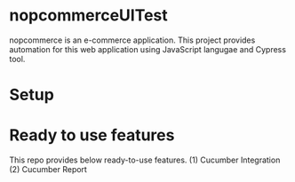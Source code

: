 # nopcommerceUITest
 nopcommerce is an e-commerce application. This project provides automation for this web application using JavaScript langugae and Cypress tool. 
 # Setup
 # Ready to use features
 This repo provides below ready-to-use features.
 (1) Cucumber Integration
 (2) Cucumber Report
